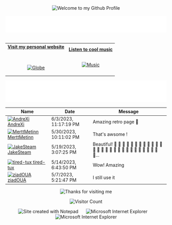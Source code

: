 <!-- "Hero" Header -->
<div align="center">
  <img src="https://github.com/BrunnerLivio/brunnerlivio/blob/master/images/welcome.png?raw=true" style="max-width: 100%;" alt="Welcome to my Github Profile" />
  <br />
  <br />
  <img height="50" alt="My Name is Livio and I like Node.js" src="images/personal_note.svg" />
  <br />
  <br />

</div>

<!-- Social -->
<table width="100%" align="center">
<tr>
<td align="center">
<a href="https://brunnerliv.io">
<strong>Visit my personal website </strong>
<br />
<br />
<br />

<p>

<img alt="Globe" height="80" src="images/globe.gif">
</a>
</p>

</td>


<td align="center">
<a href="https://www.youtube.com/watch?v=3YxaaGgTQYM&ab_channel=EvanescenceVEVO">
<strong>Listen to cool music</strong>
<br />
<br />


<p>
<img height="100" alt="Music" src="images/music.gif"> 
</a>
</p>

</td>
</tr>
</table>

<div align="center">
<a href="https://github.com/BrunnerLivio/brunnerlivio/issues/62#issuecomment-new"><img src="images/guestbook.svg"></a> 
</div>

<!-- Guestbook -->
| Name | Date | Message |
|---|---|---|
| <a href="https://github.com/AndreXi"><img width="24" src="https://avatars.githubusercontent.com/u/44556736?s=24&u=3f0da1c45e4aff455eb5251603b89735d1c9c584&v=4" alt="AndreXi" /> AndreXi</a> |6/3/2023, 11:17:19 PM|Amazing retro page 🌟|
| <a href="https://github.com/MerttMetinn"><img width="24" src="https://avatars.githubusercontent.com/u/114061715?s=24&u=57ebb2064362a88d8c2ffe00e8e6ea5aa4bc97bf&v=4" alt="MerttMetinn" /> MerttMetinn</a> |5/30/2023, 10:11:02 PM|That's awsome !|
| <a href="https://github.com/JakeSteam"><img width="24" src="https://avatars.githubusercontent.com/u/12380876?s=24&u=5a5b0c6514ceb8f7d5271dae0ceda79e9e027f9e&v=4" alt="JakeSteam" /> JakeSteam</a> |5/19/2023, 3:07:25 PM|Beautiful! 🎉  🎉  🎉  🎉  🎉  🎉  🎉  🎉  🎉  🎉  🎉  🎉  🎉  🎉  🎉  🎉  🎉  🎉  🎉  🎉  🎉  🎉  🎉  🎉  🎉  🎉  🎉  🎉  🎉...|
| <a href="https://github.com/tired-tux"><img width="24" src="https://avatars.githubusercontent.com/u/121198893?s=24&u=ca770999dd49ffa9d2882649bc304f9073c0db8d&v=4" alt="tired-tux" /> tired-tux</a> |5/14/2023, 6:43:50 PM|Wow! Amazing|
| <a href="https://github.com/ziadOUA"><img width="24" src="https://avatars.githubusercontent.com/u/111606433?s=24&u=c7fc49a126b26b5fdedc298efc26e5b314b99f66&v=4" alt="ziadOUA" /> ziadOUA</a> |5/7/2023, 5:21:47 PM|I still use it|
<!-- /Guestbook -->

<!-- Footer -->

<div align="center">

<img height="120" alt="Thanks for visiting me" width="100%" src="https://raw.githubusercontent.com/BrunnerLivio/brunnerlivio/master/images/marquee.svg" />
<br />

![Visitor Count](https://profile-counter.glitch.me/brunnerlivio/count.svg)


<img src="https://raw.githubusercontent.com/BrunnerLivio/brunnerlivio/master/images/notepad.gif" alt="Site created with Notepad" height="30" />
<!-- "margin-right: whatever;" -->
<span>&nbsp;&nbsp;&nbsp;&nbsp;</span>  
<img src="https://raw.githubusercontent.com/BrunnerLivio/brunnerlivio/master/images/ie_logo.gif" alt="Microsoft Internet Explorer" />
<span>&nbsp;&nbsp;&nbsp;&nbsp;</span>  
<img src="https://raw.githubusercontent.com/BrunnerLivio/brunnerlivio/master/images/noframes.gif" alt="Microsoft Internet Explorer" />

</div>
